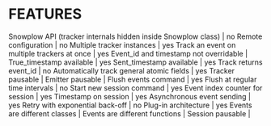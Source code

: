 # FEATURES
Snowplow API (tracker internals hidden inside Snowplow class)	| no
Remote configuration	| no
Multiple tracker instances	| yes
Track an event on multiple trackers at once	| yes
Event_id and timestamp not overridable	| 
True_timestamp available	| yes
Sent_timestamp available	| yes
Track returns event_id	| no
Automatically track general atomic fields	| yes
Tracker pausable	| 
Emitter pausable	| 
Flush events command	| yes
Flush at regular time intervals	| no
Start new session command	| yes
Event index counter for session	| yes
Timestamp on session	| yes
Asynchronous event sending	| yes
Retry with exponential back-off	| no
Plug-in architecture	| yes
Events are different classes	| 
Events are different functions	| 
Session pausable	| 
